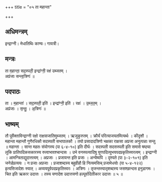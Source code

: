 +++
title = "०५ ता महान्ता"

+++
## अधिमन्त्रम्
इन्द्राग्नी। मेधातिथिः काण्वः। गायत्री।

## मन्त्रः
ता म॒हान्ता॒ सद॒स्पती॒ इन्द्रा॑ग्नी॒ रक्ष॑ उब्जतम् ।  
अप्र॑जाः सन्त्व॒त्रिणः॑ ॥

## पदपाठः
ता । म॒हान्ता॑ । सद॒स्पती॒ इति॑ । इन्द्रा॑ग्नी॒ इति॑ । रक्षः॑ । उ॒ब्ज॒त॒म् ।  
अप्र॑जाः । स॒न्तु॒ । अ॒त्रिणः॑ ॥

## भाष्यम्
तौ पूर्वेक्ताविन्द्राग्नी रक्षो राक्षसजातिमुब्जतम् । ऋजुकुरुतम् । क्रौर्यं परित्याजयतमित्यर्थः । कीदृशौ । महान्ता महान्तौ गुणैरधिकौ सदस्पती सभापालकौ । तयो प्रसादादत्रिणो भक्षका राक्षसा अप्रजा अनुत्पन्नाः सन्तु ॥ महान्ता । सान्त महतः संयोगस्य (पा ६-४-१०) इति दीर्घः । सदस्पती सदसस्पती इति समासे षष्ठ्या लुकि प्रातिपदिकसकारस्य रुत्वाभावश्चान्दसः । उभे वनस्पत्यादिषु युगपदित्युभयपदप्रकृतिस्वरत्वम् । इन्द्राग्नी । आमन्त्रिताद्युदात्तत्वम् । अप्रजाः । प्रजायन्त इति प्रजाः । अन्येष्वपि । दृश्यते (पा ३-२-१०१) इति जनेर्डप्रत्ययः । न प्रजाः अप्रजाः । प्रजाशब्दस्य बहुव्रीहौ हि नित्यमसिच् प्रजामेधयोः (पा ५-४-१२२) इत्यसिजादेशः स्यात् । अव्ययपूर्वपदप्रकृतिस्वरः । अत्रिणः । तृजन्तस्यातृशब्दस्य जसश्छान्दस इनुडागमः । चित इति ऋकार उदात्तः । तस्य यणादेश उदात्तयणो हल्पूर्वादितीकार उदात्तः ॥ ५ ॥